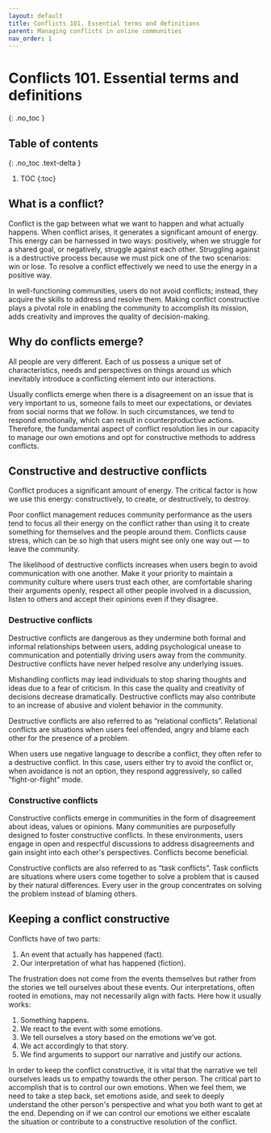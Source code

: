 ```yaml
---
layout: default
title: Conflicts 101. Essential terms and definitions
parent: Managing conflicts in online communities
nav_order: 1
---
```


# Conflicts 101. Essential terms and definitions
{: .no_toc }

## Table of contents
{: .no_toc .text-delta }

1. TOC
{:toc}

## What is a conflict?

Conflict is the gap between what we want to happen and what actually happens. When conflict arises, it generates a significant amount of energy. This energy can be harnessed in two ways: positively, when we struggle for a shared goal, or negatively, struggle against each other. Struggling against is a destructive process because we must pick one of the two scenarios: win or lose. To resolve a conflict effectively we need to use the energy in a positive way.

In well-functioning communities, users do not avoid conflicts; instead, they acquire the skills to address and resolve them. Making conflict constructive plays a pivotal role in enabling the community to accomplish its mission, adds creativity and improves the quality of decision-making.

## Why do conflicts emerge?

All people are very different. Each of us possess a unique set of characteristics, needs and perspectives on things around us which inevitably introduce a conflicting element into our interactions. 

Usually conflicts emerge when there is a disagreement on an issue that is very important to us, someone fails to meet our expectations, or deviates from social norms that we follow. In such circumstances, we tend to respond emotionally, which can result in counterproductive actions. Therefore, the fundamental aspect of conflict resolution lies in our capacity to manage our own emotions and opt for constructive methods to address conflicts.


## Constructive and destructive conflicts

Conflict produces a significant amount of energy. The critical factor is how we use this energy: constructively, to create, or destructively, to destroy.

Poor conflict management reduces community performance as the users tend to focus all their energy on the conflict rather than using it to create something for themselves and the people around them. Conflicts cause stress, which can be so high that users might see only one way out — to leave the community.

The likelihood of destructive conflicts increases when users begin to avoid communication with one another. Make it your priority to maintain a community culture where users trust each other, are comfortable sharing their arguments openly, respect all other people involved in a discussion, listen to others and accept their opinions even if they disagree.

### Destructive conflicts

Destructive conflicts are dangerous as they undermine both formal and informal relationships between users, adding psychological unease to communication and potentially driving users away from the community. Destructive conflicts have never helped resolve any underlying issues.

Mishandling conflicts may lead individuals to stop sharing thoughts and ideas due to a fear of criticism. In this case the quality and creativity of decisions decrease dramatically. Destructive conflicts may also contribute to an increase of abusive and violent behavior in the community.

Destructive conflicts are also referred to as “relational conflicts”. Relational conflicts are situations when users feel offended, angry and blame each other for the presence of a problem.

When users use negative language to describe a conflict, they often refer to a destructive conflict. In this case, users either try to avoid the conflict or, when avoidance is not an option, they respond aggressively, so called "fight-or-flight" mode.

### Constructive conflicts

Constructive conflicts emerge in communities in the form of disagreement about ideas, values or opinions. Many communities are purposefully designed to foster constructive conflicts. In these environments, users engage in open and respectful discussions to address disagreements and gain insight into each other's perspectives. Conflicts become beneficial.

Constructive conflicts are also referred to as “task conflicts”. Task conflicts are situations where users come together to solve a problem that is caused by their natural differences. Every user in the group concentrates on solving the problem instead of blaming others.

## Keeping a conflict constructive

Conflicts have of two parts:

1. An event that actually has happened (fact).
2. Our interpretation of what has happened (fiction).

The frustration does not come from the events themselves but rather from the stories we tell ourselves about these events. Our interpretations, often rooted in emotions, may not necessarily align with facts. 
Here how it usually works:

1. Something happens.
2. We react to the event with some emotions.
3. We tell ourselves a story based on the emotions we’ve got.
4. We act accordingly to that story.
5. We find arguments to support our narrative and justify our actions.

In order to keep the conflict constructive, it is vital that the narrative we tell ourselves leads us to empathy towards the other person. The critical part to accomplish that is to control our own emotions. When we feel them, we need to take a step back, set emotions aside, and seek to deeply understand the other person's perspective and what you both want to get at the end. Depending on if we can control our emotions we either escalate the situation or contribute to a constructive resolution of the conflict.
